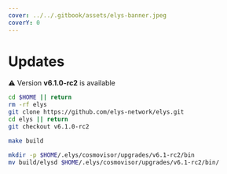 ```yaml
---
cover: ../../.gitbook/assets/elys-banner.jpeg
coverY: 0
---
```


# Updates

⚠️ Version **v6.1.0-rc2** is available

```bash
cd $HOME || return
rm -rf elys
git clone https://github.com/elys-network/elys.git
cd elys || return
git checkout v6.1.0-rc2

make build

mkdir -p $HOME/.elys/cosmovisor/upgrades/v6.1-rc2/bin
mv build/elysd $HOME/.elys/cosmovisor/upgrades/v6.1-rc2/bin/
```
